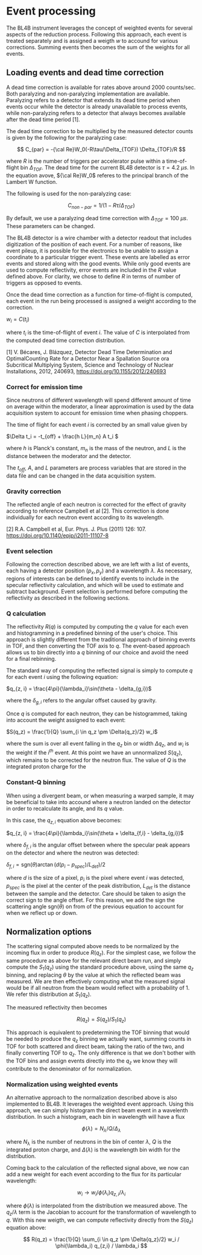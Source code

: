 # Event processing
The BL4B instrument leverages the concept of weighted events for several aspects of
the reduction process. Following this approach, each event is treated separately and is
assigned a weigth $w$ to accound for various corrections. Summing events then becomes the
sum of the weights for all events.

## Loading events and dead time correction
A dead time correction is available for rates above around 2000 counts/sec. Both
paralyzing and non-paralyzing implementation are available. Paralyzing refers to a detector
that extends its dead time period when events occur while the detector is already unavailable
to process events, while non-paralyzing refers to a detector that always becomes available
after the dead time period [1].

The dead time correction to be multiplied by the measured detector counts is given by
the following for the paralyzing case:

$$
C_{par} = -{\cal Re}W_0(-R\tau/\Delta_{TOF}) \Delta_{TOF}/R
$$

where $R$ is the number of triggers per accelerator pulse within a time-of-flight bin $\Delta_{TOF}$.
The dead time for the current BL4B detector is $\tau=4.2$ $\mu s$. In the equation avove, ${\cal Re}W_0$ referes to the principal branch of the Lambert W function.

The following is used for the non-paralyzing case:

$$
C_{non-par} = 1/(1-R\tau/\Delta_{TOF})
$$

By default, we use a paralyzing dead time correction with $\Delta_{TOF}=100$ $\mu s$. These parameters can be changed.

The BL4B detector is a wire chamber with a detector readout that includes digitization of the
position of each event. For a number of reasons, like event pileup, it is possible for the 
electronics to be unable to assign a coordinate to a particular trigger event. These events are
labelled as error events and stored along with the good events. While only good events are used
to compute reflectivity, error events are included in the $R$ value defined above. For clarity, we chose to define $R$ in terms of number of triggers as opposed to events.

Once the dead time correction as a function for time-of-flight is computed, each event
in the run being processed is assigned a weight according to the correction. 

$w_i = C(t_i)$

where $t_i$ is the time-of-flight of event $i$. The value of $C$ is interpolated from the 
computed dead time correction distribution.

[1] V. Bécares, J. Blázquez, Detector Dead Time Determination and OptimalCounting Rate for a Detector Near a Spallation Source ora Subcritical Multiplying System, Science and Technology of Nuclear Installations, 2012, 240693, https://doi.org/10.1155/2012/240693

### Correct for emission time
Since neutrons of different wavelength will spend different amount of time on average
within the moderator, a linear approximation is used by the data acquisition system to
account for emission time when phasing choppers.

The time of flight for each event $i$ is corrected by an small value given by

$\Delta t_i = -t_{off} +  \frac{h L}{m_n} A  t_i $

where $h$ is Planck's constant, $m_n$ is the mass of the neutron, and $L$ is the distance
between the moderator and the detector.

The $t_{off}$, $A$, and $L$ parameters are process variables that are stored in the
data file and can be changed in the data acquisition system.

### Gravity correction
The reflected angle of each neutron is corrected for the effect of gravity according to
reference Campbell et al [2]. This correction is done individually for each neutron event according to its wavelength. 

[2] R.A. Campbell et al, Eur. Phys. J. Plus (2011) 126: 107. https://doi.org/10.1140/epjp/i2011-11107-8

### Event selection
Following the correction described above, we are left with a list of events, each having
a detector position ($p_x, p_y$) and a wavelength $\lambda$.
As necessary, regions of interests can be defined to identify events to include in the specular
reflectivity calculation, and which will be used to estimate and subtract background.
Event selection is performed before computing the reflectivity as described in the following sections.

### Q calculation
The reflectivity $R(q)$ is computed by computing the $q$ value for each even and histogramming
in a predefined binning of the user's choice. This approach is slightly different from the
traditional approach of binning events in TOF, and then converting the TOF axis to $q$.
The event-based approach allows us to bin directly into a $q$ binning of our choice and avoid
the need for a final rebinning.

The standard way of computing the reflected signal is simply to compute $q$ for each event $i$
using the following equation:

$q_{z, i} = \frac{4\pi}{\lambda_i}\sin(\theta - \delta_{g,i})$

where the $\delta_{g,i}$ refers to the angular offset caused by gravity.

Once $q$ is computed for each neutron, they can be histogrammed, taking into account the
weight assigned to each event:

$S(q_z) = \frac{1}{Q} \sum_{i \in q_z \pm \Delta{q_z}/2}  w_i$

where the sum is over all event falling in the $q_z$ bin or width $\Delta q_z$, and $w_i$ is the 
weight if the $i^{th}$ event. At this point we have an unnormalized $S(q_z)$, which remains to be
corrected for the neutron flux. The value of $Q$ is the integrated proton charge for the

### Constant-Q binning
When using a divergent beam, or when measuring a warped sample, it may be beneficial to take 
into accound where a neutron landed on the detector in order to recalculate its angle, and its
$q$ value.

In this case, the $q_{z, i}$ equation above becomes:

$q_{z, i} = \frac{4\pi}{\lambda_i}\sin(\theta + \delta_{f,i} - \delta_{g,i})$

where $\delta_{f,i}$ is the angular offset between where the specular peak appears on the
detector and where the neutron was detected:

$\delta_{f,i} = \mathrm{sgn}(\theta)\arctan(d(p_i-p_{spec})/L_{det})/2$

where $d$ is the size of a pixel, $p_i$ is the pixel where event $i$ was detected,
$p_{spec}$ is the pixel at the center of the peak distribution, $L_{det}$ is the distance
between the sample and the detector. Care should be taken to asign the correct sign to
the angle offset. For this reason, we add the sign the scattering angle $\mathrm{sgn}(\theta)$ on from of the
previous equation to account for when we reflect up or down.


## Normalization options
The scattering signal computed above needs to be normalized by the incoming flux in order
to produce $R(q_z)$. For the simplest case, we follow the same procedure as above for the 
relevant direct beam run, and simply compute the $S_1(q_z)$ using the standard procedure above,
using the same $q_z$ binning,
and replacing $\theta$ by the value at which the reflected beam was measured. We are then effectively computing what the measured signal would be if all neutron from the beam would reflect with a probability of 1. We refer this distribution at $S_1(q_z)$.

The measured reflectivity then becomes

$$
    R(q_z) = S(q_z) / S_1(q_z)
$$

This approach is equivalent to predetermining the TOF binning that would be needed to produce
the $q_z$ binning we actually want, summing counts in TOF for both scattered and direct beam, 
taking the ratio of the two, and finally converting TOF to $q_z$. The only difference is that we
don't bother with the TOF bins and assign events directly into the $q_z$ we know they will contribute to the denominator of for normalization.

### Normalization using weighted events
An alternative approach to the normalization described above is also implemented to BL4B.
It leverages the weighted event approach. Using this approach, we can simply histogram the direct
beam event in a wavelenth distribution. In such a histogram, each bin in wavelength will have 
a flux

$$\phi(\lambda) = N_{\lambda} / Q / \Delta_{\lambda}$$

where $N_{\lambda}$ is the number of neutrons in the bin of center $\lambda$, $Q$ is the
integrated proton charge, and $\Delta(\lambda)$ is the wavelength bin width for the distribution.

Coming back to the calculation of the reflected signal above, we now can add a new weight for 
each event according to the flux for its particular wavelength:

$$
w_i \rightarrow w_i / \phi(\lambda_i) q_{z,i} / \lambda_i
$$

where $\phi(\lambda)$ is interpolated from the distribution we measured above. The $q_z/\lambda$
term is the Jacobian to account for the transformation of wavelength to $q$.
With this new weigth, we can compute reflectivity directly from the $S(q_z)$ equation above:

$$
R(q_z) = \frac{1}{Q} \sum_{i \in q_z \pm \Delta{q_z}/2}  w_i / \phi(\lambda_i) q_{z,i} / \lambda_i
$$
